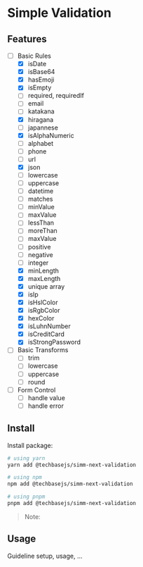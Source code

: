 # Simple Validation

## Features

- [ ] Basic Rules
  - [x] isDate
  - [x] isBase64
  - [x] hasEmoji
  - [x] isEmpty
  - [ ] required, requiredIf
  - [ ] email
  - [ ] katakana
  - [x] hiragana
  - [ ] japannese
  - [x] isAlphaNumeric
  - [ ] alphabet
  - [ ] phone
  - [ ] url
  - [x] json
  - [ ] lowercase
  - [ ] uppercase
  - [ ] datetime
  - [ ] matches
  - [ ] minValue
  - [ ] maxValue
  - [ ] lessThan
  - [ ] moreThan
  - [ ] maxValue
  - [ ] positive
  - [ ] negative
  - [ ] integer
  - [x] minLength
  - [x] maxLength
  - [x] unique array
  - [x] isIp
  - [x] isHslColor
  - [x] isRgbColor
  - [x] hexColor
  - [x] isLuhnNumber
  - [x] isCreditCard
  - [x] isStrongPassword
- [ ] Basic Transforms
  - [ ] trim
  - [ ] lowercase
  - [ ] uppercase
  - [ ] round
- [ ] Form Control
  - [ ] handle value
  - [ ] handle error

## Install

Install package:

```sh
# using yarn
yarn add @techbasejs/simm-next-validation

# using npm
npm add @techbasejs/simm-next-validation

# using pnpm
pnpm add @techbasejs/simm-next-validation
```

> Note:

## Usage

Guideline setup, usage, ...
